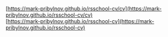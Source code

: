 [https://mark-pribylnov.github.io/rsschool-cv/cv](https://mark-pribylnov.github.io/rsschool-cv/cv) \
[https://mark-pribylnov.github.io/rsschool-cv](https://mark-pribylnov.github.io/rsschool-cv)
